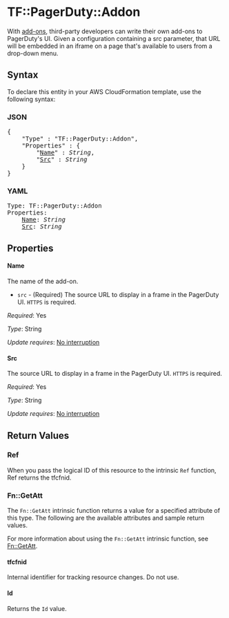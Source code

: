 # TF::PagerDuty::Addon

With [add-ons](https://v2.developer.pagerduty.com/v2/page/api-reference#!/Add-ons/get_addons), third-party developers can write their own add-ons to PagerDuty's UI. Given a configuration containing a src parameter, that URL will be embedded in an iframe on a page that's available to users from a drop-down menu.

## Syntax

To declare this entity in your AWS CloudFormation template, use the following syntax:

### JSON

<pre>
{
    "Type" : "TF::PagerDuty::Addon",
    "Properties" : {
        "<a href="#name" title="Name">Name</a>" : <i>String</i>,
        "<a href="#src" title="Src">Src</a>" : <i>String</i>
    }
}
</pre>

### YAML

<pre>
Type: TF::PagerDuty::Addon
Properties:
    <a href="#name" title="Name">Name</a>: <i>String</i>
    <a href="#src" title="Src">Src</a>: <i>String</i>
</pre>

## Properties

#### Name

The name of the add-on.
* `src` - (Required) The source URL to display in a frame in the PagerDuty UI. `HTTPS` is required.

_Required_: Yes

_Type_: String

_Update requires_: [No interruption](https://docs.aws.amazon.com/AWSCloudFormation/latest/UserGuide/using-cfn-updating-stacks-update-behaviors.html#update-no-interrupt)

#### Src

The source URL to display in a frame in the PagerDuty UI. `HTTPS` is required.

_Required_: Yes

_Type_: String

_Update requires_: [No interruption](https://docs.aws.amazon.com/AWSCloudFormation/latest/UserGuide/using-cfn-updating-stacks-update-behaviors.html#update-no-interrupt)

## Return Values

### Ref

When you pass the logical ID of this resource to the intrinsic `Ref` function, Ref returns the tfcfnid.

### Fn::GetAtt

The `Fn::GetAtt` intrinsic function returns a value for a specified attribute of this type. The following are the available attributes and sample return values.

For more information about using the `Fn::GetAtt` intrinsic function, see [Fn::GetAtt](https://docs.aws.amazon.com/AWSCloudFormation/latest/UserGuide/intrinsic-function-reference-getatt.html).

#### tfcfnid

Internal identifier for tracking resource changes. Do not use.

#### Id

Returns the <code>Id</code> value.

